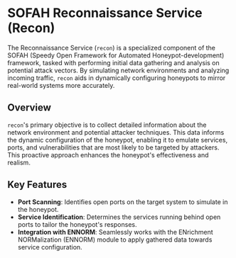 # SOFAH Reconnaissance Service (Recon)

The Reconnaissance Service (`recon`) is a specialized component of the SOFAH (Speedy Open Framework for Automated Honeypot-development) framework, tasked with performing initial data gathering and analysis on potential attack vectors. By simulating network environments and analyzing incoming traffic, `recon` aids in dynamically configuring honeypots to mirror real-world systems more accurately.

## Overview

`recon`'s primary objective is to collect detailed information about the network environment and potential attacker techniques. This data informs the dynamic configuration of the honeypot, enabling it to emulate services, ports, and vulnerabilities that are most likely to be targeted by attackers. This proactive approach enhances the honeypot's effectiveness and realism.

## Key Features

- **Port Scanning**: Identifies open ports on the target system to simulate in the honeypot.
- **Service Identification**: Determines the services running behind open ports to tailor the honeypot's responses.
- **Integration with ENNORM**: Seamlessly works with the ENrichment NORMalization (ENNORM) module to apply gathered data towards service configuration.
